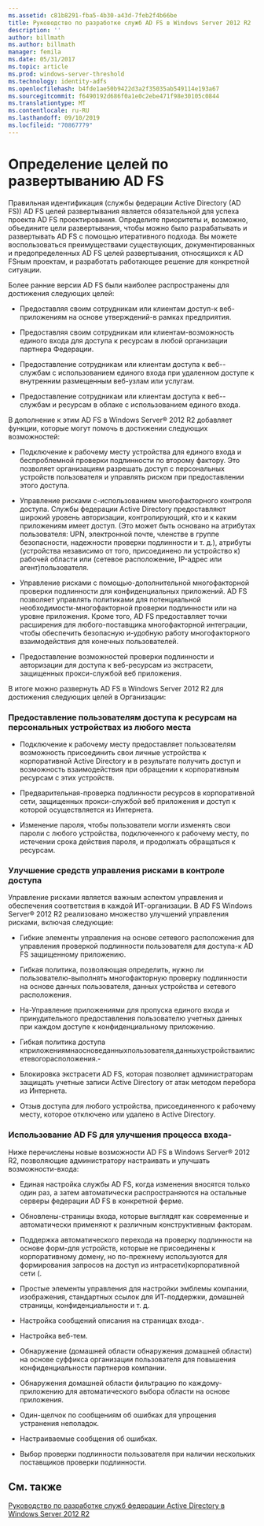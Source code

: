 ```yaml
---
ms.assetid: c81b8291-fba5-4b30-a43d-7feb2f4b66be
title: Руководство по разработке служб AD FS в Windows Server 2012 R2
description: ''
author: billmath
ms.author: billmath
manager: femila
ms.date: 05/31/2017
ms.topic: article
ms.prod: windows-server-threshold
ms.technology: identity-adfs
ms.openlocfilehash: b4fde1ae50b9422d3a2f35035ab549114e193a67
ms.sourcegitcommit: f6490192d686f0a1e0c2ebe471f98e30105c0844
ms.translationtype: MT
ms.contentlocale: ru-RU
ms.lasthandoff: 09/10/2019
ms.locfileid: "70867779"
---
```

# <a name="identify-your-ad-fs-deployment-goals"></a>Определение целей по развертыванию AD FS

Правильная идентификация \(службы федерации Active Directory (AD FS)\) AD FS целей развертывания является обязательной для успеха проекта AD FS проектирования. Определите приоритеты и, возможно, объедините цели развертывания, чтобы можно было разрабатывать и развертывать AD FS с помощью итеративного подхода. Вы можете воспользоваться преимуществами существующих, документированных и предопределенных AD FS целей развертывания, относящихся к AD FSным проектам, и разработать работающее решение для конкретной ситуации.  
  
Более ранние версии AD FS были наиболее распространены для достижения следующих целей:  
  
-   Предоставляя своим сотрудникам или клиентам доступ\-к веб-приложениям на основе утверждений\-в рамках предприятия.  
  
-   Предоставляя своим сотрудникам или клиентам\-возможность единого входа для доступа к ресурсам в любой организации партнера Федерации.  
  
-   Предоставление сотрудникам или клиентам доступа к веб\--службам с использованием единого входа при удаленном доступе к внутренним размещенным веб-узлам или услугам.  
  
-   Предоставление сотрудникам или клиентам доступа к веб\--службам и ресурсам в облаке с использованием единого входа.  
  
В дополнение к этим AD FS в Windows Server® 2012 R2 добавляет функции, которые могут помочь в достижении следующих возможностей:  
  
-   Подключение к рабочему месту устройства для единого входа и беспроблемной проверки подлинности по второму фактору. Это позволяет организациям разрешать доступ с персональных устройств пользователя и управлять риском при предоставлении этого доступа.  
  
-   Управление рисками с\-использованием многофакторного контроля доступа. Службы федерации Active Directory предоставляют широкий уровень авторизации, контролирующий, кто и к каким приложениям имеет доступ. \(Это может быть основано на атрибутах пользователя: UPN, электронной почте, членстве в группе безопасности, надежности проверки подлинности и т. д.\), атрибуты \(устройства независимо от того, присоединено ли устройство к\) рабочей области или \(сетевое расположение, IP-адрес или агент\)пользователя.  
  
-   Управление рисками с помощью\-дополнительной многофакторной проверки подлинности для конфиденциальных приложений. AD FS позволяет управлять политиками для потенциальной необходимости\-многофакторной проверки подлинности или на уровне приложения. Кроме того, AD FS предоставляет точки расширения для любого\-поставщика многофакторной интеграции, чтобы обеспечить безопасную и\-удобную работу многофакторного взаимодействия для конечных пользователей.  
  
-   Предоставление возможностей проверки подлинности и авторизации для доступа к веб-ресурсам из экстрасети, защищенных прокси-службой веб приложения.  
  
В итоге можно развернуть AD FS в Windows Server 2012 R2 для достижения следующих целей в Организации:  
  
### <a name="enable-your-users-to-access-resources-on-their-personal-devices-from-anywhere"></a>Предоставление пользователям доступа к ресурсам на персональных устройствах из любого места  
  
-   Подключение к рабочему месту предоставляет пользователям возможность присоединить свои личные устройства к корпоративной Active Directory и в результате получить доступ и возможность взаимодействия при обращении к корпоративным ресурсам с этих устройств.  
  
-   Предварительная\-проверка подлинности ресурсов в корпоративной сети, защищенных прокси-службой веб приложения и доступ к которой осуществляется из Интернета.  
  
-   Изменение пароля, чтобы пользователи могли изменять свои пароли с любого устройства, подключенного к рабочему месту, по истечении срока действия пароля, и продолжать обращаться к ресурсам.  
  
### <a name="enhance-your-access-control-risk-management-tools"></a>Улучшение средств управления рисками в контроле доступа  
Управление рисками является важным аспектом управления и обеспечения соответствия в каждой ИТ-организации. В AD FS Windows Server® 2012 R2 реализовано множество улучшений управления рисками, включая следующие:  
  
-   Гибкие элементы управления на основе сетевого расположения для управления проверкой подлинности пользователя для доступа\-к AD FS защищенному приложению.  
  
-   Гибкая политика, позволяющая определить, нужно ли пользователю\-выполнять многофакторную проверку подлинности на основе данных пользователя, данных устройства и сетевого расположения.  
  
-   На\-Управление приложениями для пропуска единого входа и принудительного предоставления пользователю учетных данных при каждом доступе к конфиденциальному приложению.  
  
-   Гибкая политика доступа кприложениямнаосноведанныхпользователя,данныхустройстваилисетевогорасположения.\-  
  
-   Блокировка экстрасети AD FS, которая позволяет администраторам защищать учетные записи Active Directory от атак методом перебора из Интернета.  
  
-   Отзыв доступа для любого устройства, присоединенного к рабочему месту, которое отключено или удалено в Active Directory.  
  
### <a name="use-ad-fs-to-enhance-the-sign-in-experience"></a>Использование AD FS для улучшения процесса входа\-  
Ниже перечислены новые возможности AD FS в Windows Server® 2012 R2, позволяющие администратору настраивать и улучшать возможности\-входа:  
  
-   Единая настройка службы AD FS, когда изменения вносятся только один раз, а затем автоматически распространяются на остальные серверы федерации AD FS в конкретной ферме.  
  
-   Обновлены\-страницы входа, которые выглядят как современные и автоматически применяют к различным конструктивным факторам.  
  
-   Поддержка автоматического перехода на проверку подлинности на основе форм\-для устройств, которые не присоединены к корпоративному домену, но по-прежнему используются для формирования запросов на доступ из интрасети\)корпоративной сети \(.  
  
-   Простые элементы управления для настройки эмблемы компании, изображения, стандартных ссылок для ИТ-поддержки, домашней страницы, конфиденциальности и т. д.  
  
-   Настройка сообщений описания на страницах входа\-.  
  
-   Настройка веб-тем.  
  
-   Обнаружение \(домашней области обнаружения домашней области\) на основе суффикса организации пользователя для повышения конфиденциальности партнеров компании.  
  
-   Обнаружения домашней области фильтрацию по каждому\-приложению для автоматического выбора области на основе приложения.  
  
-   Один\-щелчок по сообщениям об ошибках для упрощения устранения неполадок.  
  
-   Настраиваемые сообщения об ошибках.  
  
-   Выбор проверки подлинности пользователя при наличии нескольких поставщиков проверки подлинности.  
  
## <a name="see-also"></a>См. также  
[Руководство по разработке служб федерации Active Directory в Windows Server 2012 R2](../../ad-fs/design/AD-FS-Design-Guide-in-Windows-Server-2012-R2.md)  
  

